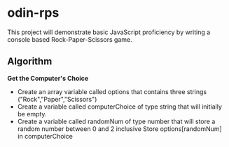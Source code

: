 # odin-rps
This project will demonstrate basic JavaScript proficiency by writing a console based Rock-Paper-Scissors game.

## Algorithm
**Get the Computer's Choice**
- Create an array variable called options that contains three strings ("Rock","Paper","Scissors")
- Create a variable called computerChoice of type string that will initially be empty.
- Create a variable called randomNum of type number that will store a random number between 0 and 2 inclusive
Store options[randomNum] in computerChoice